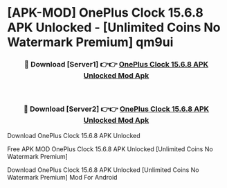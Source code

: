 # [APK-MOD] OnePlus Clock 15.6.8 APK Unlocked - [Unlimited Coins No Watermark Premium] qm9ui



<div align="center">
<h3>🔴 Download [Server1] 👉👉 <a href="https://momento.my/?title=OnePlus_Clock_15.6.8_APK_Unlocked">OnePlus Clock 15.6.8 APK Unlocked Mod Apk</a></h3><br>

<h3>🔴 Download [Server2] 👉👉 <a href="https://momento.my/?title=OnePlus_Clock_15.6.8_APK_Unlocked">OnePlus Clock 15.6.8 APK Unlocked Mod Apk</a></h3>
</div>



Download OnePlus Clock 15.6.8 APK Unlocked 

Free APK MOD OnePlus Clock 15.6.8 APK Unlocked [Unlimited Coins No Watermark Premium]

Download OnePlus Clock 15.6.8 APK Unlocked [Unlimited Coins No Watermark Premium] Mod For Android

